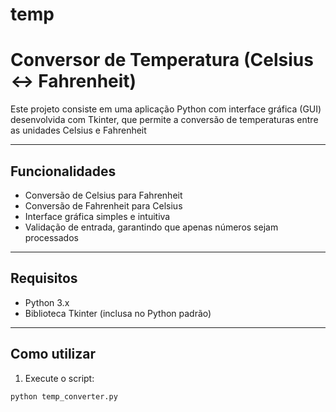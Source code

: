# temp
# Conversor de Temperatura (Celsius ↔ Fahrenheit)

Este projeto consiste em uma aplicação Python com interface gráfica (GUI) desenvolvida com Tkinter, que permite a conversão de temperaturas entre as unidades Celsius e Fahrenheit

---

## Funcionalidades

- Conversão de Celsius para Fahrenheit  
- Conversão de Fahrenheit para Celsius  
- Interface gráfica simples e intuitiva  
- Validação de entrada, garantindo que apenas números sejam processados  

---

## Requisitos

- Python 3.x  
- Biblioteca Tkinter (inclusa no Python padrão)  

---

## Como utilizar

1. Execute o script:

```bash
python temp_converter.py
